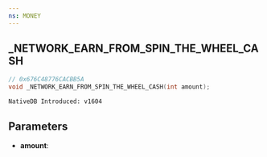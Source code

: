 ```yaml
---
ns: MONEY
---
```

## _NETWORK_EARN_FROM_SPIN_THE_WHEEL_CASH

```c
// 0x676C48776CACBB5A
void _NETWORK_EARN_FROM_SPIN_THE_WHEEL_CASH(int amount);
```

```
NativeDB Introduced: v1604
```

## Parameters
* **amount**:
